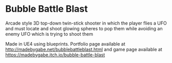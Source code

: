 # Bubble Battle Blast
 Arcade style 3D top-down twin-stick shooter in which the player flies a UFO and must locate and shoot glowing spheres to pop them while avoiding an enemy UFO which is trying to shoot them

Made in UE4 using blueprints. Portfolio page available at http://madebygabe.net/bubblebattleblast.html and game page available at https://madebygabe.itch.io/bubble-battle-blast
